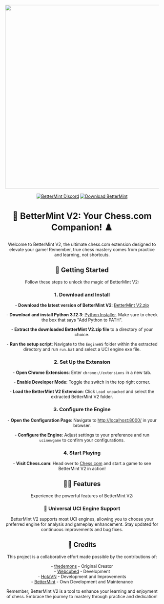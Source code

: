 <p align="center">
  <img width="600" src="https://i.ibb.co/6Pz1c3B/1-background.png">
  <br><br>
  <a href="https://discord.gg/bettermint-free-chess-learning-development-1098267851732815932"><img alt="BetterMint Discord" src="https://img.shields.io/badge/Discord-BetterMint-0?style=flat&logo=discord"></a>
  <a href="https://github.com/BotSolver/BetterMint/releases"><img alt="Download BetterMint" src="https://img.shields.io/github/downloads/BotSolver/BetterMint/total?color=%2331c754&label=Download&logo=googlechrome&logoColor=%23ffffff"></a>
</p>

<h1 align="center">👑 BetterMint V2: Your Chess.com Companion! ♟️</h1>

<p align="center">Welcome to BetterMint V2, the ultimate chess.com extension designed to elevate your game! Remember, true chess mastery comes from practice and learning, not shortcuts.</p>

<h2 align="center">🚀 Getting Started</h2>

<p align="center">Follow these steps to unlock the magic of BetterMint V2:</p>

<h3 align="center">1. Download and Install</h3>
<p align="center">
  - <strong>Download the latest version of BetterMint V2</strong>: <a href="https://github.com/BotSolver/BetterMint/releases/download/bettermint/BetterMint.zip">BetterMint V2.zip</a>
</p>
<p align="center">
  - <strong>Download and install Python 3.12.3</strong>: <a href="https://www.python.org/ftp/python/3.12.3/python-3.12.3-amd64.exe">Python Installer</a>. Make sure to check the box that says "Add Python to PATH".
</p>
<p align="center">
  - <strong>Extract the downloaded BetterMint V2.zip file</strong> to a directory of your choice.
</p>
<p align="center">
  - <strong>Run the setup script</strong>: Navigate to the <code>EngineWS</code> folder within the extracted directory and run <code>run.bat</code> and select a UCI engine exe file.
</p>

<h3 align="center">2. Set Up the Extension</h3>
<p align="center">
  - <strong>Open Chrome Extensions</strong>: Enter <code>chrome://extensions</code> in a new tab.
</p>
<p align="center">
  - <strong>Enable Developer Mode</strong>: Toggle the switch in the top right corner.
</p>
<p align="center">
  - <strong>Load the BetterMint V2 Extension</strong>: Click <code>Load unpacked</code> and select the extracted BetterMint V2 folder.
</p>

<h3 align="center">3. Configure the Engine</h3>
<p align="center">
  - <strong>Open the Configuration Page</strong>: Navigate to <a href="http://localhost:8000/">http://localhost:8000/</a> in your browser.
</p>
<p align="center">
  - <strong>Configure the Engine</strong>: Adjust settings to your preference and run <code>ucinewgame</code> to confirm your configurations.
</p>

<h3 align="center">4. Start Playing</h3>
<p align="center">
  - <strong>Visit Chess.com</strong>: Head over to <a href="https://www.chess.com">Chess.com</a> and start a game to see BetterMint V2 in action!
</p>

<h2 align="center">🧙‍♂️ Features</h2>

<p align="center">Experience the powerful features of BetterMint V2:</p>

<h3 align="center">🌟 Universal UCI Engine Support</h3>
<p align="center">
  BetterMint V2 supports most UCI engines, allowing you to choose your preferred engine for analysis and gameplay enhancement. Stay updated for continuous improvements and bug fixes.
</p>

<h2 align="center">📜 Credits</h2>

<p align="center">This project is a collaborative effort made possible by the contributions of:</p>
<p align="center">
  - <a href="https://github.com/thedemons">thedemons</a> - Original Creator<br>
  - <a href="https://github.com/Webcubed">Webcubed</a> - Development<br>
  - <a href="https://github.com/hotamago">HotaVN</a> - Development and Improvements<br>
  - <a href="https://github.com/BotSolver">BetterMint</a> - Own Development and Maintenance
</p>

<p align="center">Remember, BetterMint V2 is a tool to enhance your learning and enjoyment of chess. Embrace the journey to mastery through practice and dedication!</p>
